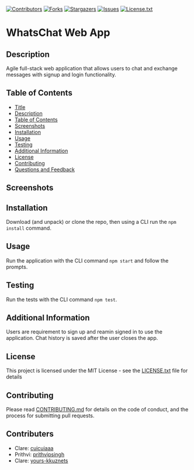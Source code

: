 [contributors-shield]: https://img.shields.io/github/contributors/cuicuiaaa/WhatsChat.svg?style=flat-square
[contributors-url]: https://github.com/cuicuiaaa/WhatsChat/graphs/contributors
[forks-shield]: https://img.shields.io/github/forks/cuicuiaaa/WhatsChat.svg?style=flat-square
[forks-url]: https://github.com/cuicuiaaa/WhatsChat/network/members
[stars-shield]: https://img.shields.io/github/stars/cuicuiaaa/WhatsChat.svg?style=flat-square
[stars-url]: https://github.com/cuicuiaaa/WhatsChat/stargazers
[issues-shield]: https://img.shields.io/github/issues/cuicuiaaa/WhatsChat.svg?style=flat-square
[issues-url]: https://github.com/cuicuiaaa/WhatsChat/issues
[license-shield]: https://img.shields.io/github/license/cuicuiaaa/WhatsChat.svg?style=flat-square
[license-url]: https://github.com/cuicuiaaa/WhatsChat/blob/master/LICENSE.txt

[![Contributors][contributors-shield]][contributors-url] [![Forks][forks-shield]][forks-url] [![Stargazers][stars-shield]][stars-url] [![Issues][issues-shield]][issues-url] [![License.txt][license-shield]][license-url]

# WhatsChat Web App

## Description

Agile full-stack web application that allows users to chat and exchange messages with signup and login functionality.

## Table of Contents

- [Title](#title)
- [Description](#description)
- [Table of Contents](#table-of-contents)
- [Screenshots](#screenshots)
- [Installation](#installation)
- [Usage](#usage)
- [Testing](#testing)
- [Additional Information](#additional-information)
- [License](#license)
- [Contributing](#contributing)
- [Questions and Feedback](#questions-and-feedback)

## Screenshots

## Installation

Download (and unpack) or clone the repo, then using a CLI run the `npm install` command.

## Usage

Run the application with the CLI command `npm start` and follow the prompts.

## Testing

Run the tests with the CLI command `npm test`.

## Additional Information

Users are requirement to sign up and reamin signed in to use the application. Chat history is saved after the user closes the app.

## License

This project is licensed under the MIT License - see the [LICENSE.txt](https://github.com/cuicuiaaa/WhatsChat/blob/master/LICENSE.txt) file for details

## Contributing

Please read [CONTRIBUTING.md](https://github.com/cuicuiaaa/WhatsChat/blob/master/CONTRIBUTING.md) for details on the code of conduct, and the process for submitting pull requests.

## Contributers

- Clare: [cuicuiaaa](https://github.com/cuicuiaaa)
- Prithvi: [prithvipsingh](https://github.com/prithvipsingh)
- Clare: [yours-kkuznets](https://github.com/yours-kkuznets)
